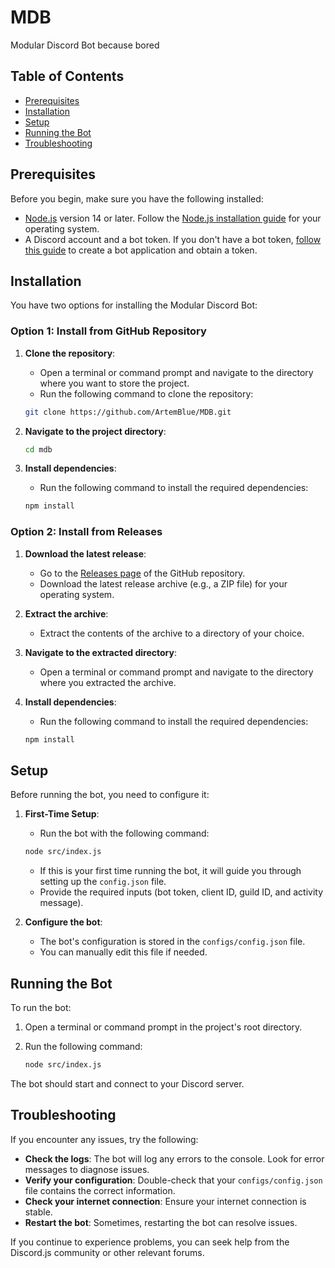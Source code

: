 # MDB
 Modular Discord Bot because bored

## Table of Contents

- [Prerequisites](#prerequisites)
- [Installation](#installation)
- [Setup](#setup)
- [Running the Bot](#running-the-bot)
- [Troubleshooting](#troubleshooting)

## Prerequisites

Before you begin, make sure you have the following installed:

- [Node.js](https://nodejs.org/) version 14 or later. Follow the [Node.js installation guide](https://nodejs.org/en/download/) for your operating system.
- A Discord account and a bot token. If you don't have a bot token, [follow this guide](https://discordjs.guide/preparations/setting-up-a-bot-application.html#creating-your-bot) to create a bot application and obtain a token.

## Installation

You have two options for installing the Modular Discord Bot:

### Option 1: Install from GitHub Repository

1. **Clone the repository**:
    - Open a terminal or command prompt and navigate to the directory where you want to store the project.
    - Run the following command to clone the repository:

    ```sh
    git clone https://github.com/ArtemBlue/MDB.git
    ```

2. **Navigate to the project directory**:
    ```sh
    cd mdb
    ```

3. **Install dependencies**:
    - Run the following command to install the required dependencies:

    ```sh
    npm install
    ```

### Option 2: Install from Releases

1. **Download the latest release**:
    - Go to the [Releases page](https://github.com/ArtemBlue/MDB/releases) of the GitHub repository.
    - Download the latest release archive (e.g., a ZIP file) for your operating system.

2. **Extract the archive**:
    - Extract the contents of the archive to a directory of your choice.

3. **Navigate to the extracted directory**:
    - Open a terminal or command prompt and navigate to the directory where you extracted the archive.

4. **Install dependencies**:
    - Run the following command to install the required dependencies:

    ```sh
    npm install
    ```

## Setup

Before running the bot, you need to configure it:

1. **First-Time Setup**:
    - Run the bot with the following command:

    ```sh
    node src/index.js
    ```

    - If this is your first time running the bot, it will guide you through setting up the `config.json` file.
    - Provide the required inputs (bot token, client ID, guild ID, and activity message).

2. **Configure the bot**:
    - The bot's configuration is stored in the `configs/config.json` file.
    - You can manually edit this file if needed.

## Running the Bot

To run the bot:

1. Open a terminal or command prompt in the project's root directory.
2. Run the following command:

    ```sh
    node src/index.js
    ```

The bot should start and connect to your Discord server.

## Troubleshooting

If you encounter any issues, try the following:

- **Check the logs**: The bot will log any errors to the console. Look for error messages to diagnose issues.
- **Verify your configuration**: Double-check that your `configs/config.json` file contains the correct information.
- **Check your internet connection**: Ensure your internet connection is stable.
- **Restart the bot**: Sometimes, restarting the bot can resolve issues.

If you continue to experience problems, you can seek help from the Discord.js community or other relevant forums.
